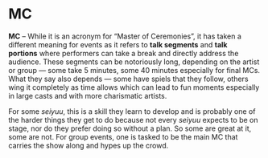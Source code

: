 # MC

**MC** – While it is an acronym for “Master of Ceremonies”, it has taken a different meaning for events as it refers to **talk segments** and **talk portions** where performers can take a break and directly address the audience. These segments can be notoriously long, depending on the artist or group — some take 5 minutes, some 40 minutes especially for final MCs. What they say also depends — some have spiels that they follow, others wing it completely as time allows which can lead to fun moments especially in large casts and with more charismatic artists.

For some _seiyuu_, this is a skill they learn to develop and is probably one of the harder things they get to do because not every *seiyuu* expects to be on stage, nor do they prefer doing so without a plan. So some are great at it, some are not. For group events, one is tasked to be the main MC that carries the show along and hypes up the crowd.
